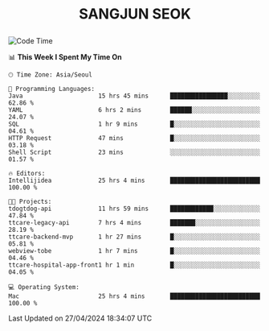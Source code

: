 <h1>
 <p align="center">
   SANGJUN SEOK
 </p>
</h1>

<!--START_SECTION:waka-->
![Code Time](http://img.shields.io/badge/Code%20Time-3%2C516%20hrs%2049%20mins-blue)

📊 **This Week I Spent My Time On** 

```text
🕑︎ Time Zone: Asia/Seoul

💬 Programming Languages: 
Java                     15 hrs 45 mins      ████████████████░░░░░░░░░   62.86 % 
YAML                     6 hrs 2 mins        ██████░░░░░░░░░░░░░░░░░░░   24.07 % 
SQL                      1 hr 9 mins         █░░░░░░░░░░░░░░░░░░░░░░░░   04.61 % 
HTTP Request             47 mins             █░░░░░░░░░░░░░░░░░░░░░░░░   03.18 % 
Shell Script             23 mins             ░░░░░░░░░░░░░░░░░░░░░░░░░   01.57 % 

🔥 Editors: 
Intellijidea             25 hrs 4 mins       █████████████████████████   100.00 % 

🐱‍💻 Projects: 
tdogtdog-api             11 hrs 59 mins      ████████████░░░░░░░░░░░░░   47.84 % 
ttcare-legacy-api        7 hrs 4 mins        ███████░░░░░░░░░░░░░░░░░░   28.19 % 
ttcare-backend-mvp       1 hr 27 mins        █░░░░░░░░░░░░░░░░░░░░░░░░   05.81 % 
webview-tobe             1 hr 7 mins         █░░░░░░░░░░░░░░░░░░░░░░░░   04.46 % 
ttcare-hospital-app-front1 hr 1 min          █░░░░░░░░░░░░░░░░░░░░░░░░   04.05 % 

💻 Operating System: 
Mac                      25 hrs 4 mins       █████████████████████████   100.00 % 
```


 Last Updated on 27/04/2024 18:34:07 UTC
<!--END_SECTION:waka-->
